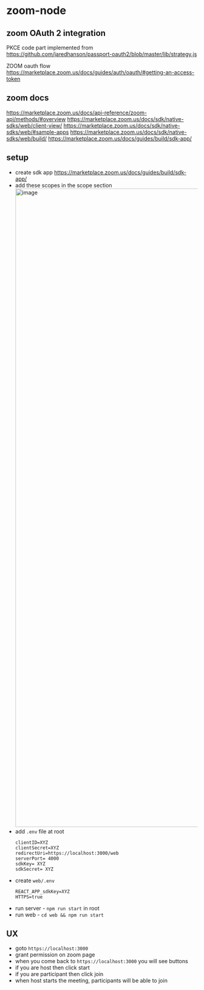 # zoom-node


## zoom OAuth 2 integration

PKCE code part implemented from https://github.com/jaredhanson/passport-oauth2/blob/master/lib/strategy.js

ZOOM oauth flow https://marketplace.zoom.us/docs/guides/auth/oauth/#getting-an-access-token

## zoom docs

https://marketplace.zoom.us/docs/api-reference/zoom-api/methods/#overview
https://marketplace.zoom.us/docs/sdk/native-sdks/web/client-view/
https://marketplace.zoom.us/docs/sdk/native-sdks/web/#sample-apps
https://marketplace.zoom.us/docs/sdk/native-sdks/web/build/
https://marketplace.zoom.us/docs/guides/build/sdk-app/


## setup 
- create sdk app https://marketplace.zoom.us/docs/guides/build/sdk-app/
- add these scopes in the scope section
  <img width="1679" alt="image" src="https://user-images.githubusercontent.com/88129204/207804175-3417b8be-e292-44c8-a9bd-e801d01e6dcb.png">
- add `.env` file at root
  ```
  clientID=XYZ
  clientSecret=XYZ
  redirectUri=https://localhost:3000/web
  serverPort= 4000
  sdkKey= XYZ
  sdkSecret= XYZ
  ```
- create `web/.env`
  ```
  REACT_APP_sdkKey=XYZ
  HTTPS=true
  ```
- run server - `npm run start` in root
- run web - `cd web && npm run start`

## UX
- goto `https://localhost:3000`
- grant permission on zoom page
- when you come back to `https://localhost:3000` you will see buttons
- if you are host then click start
- if you are participant then click join
- when host starts the meeting, participants will be able to join

